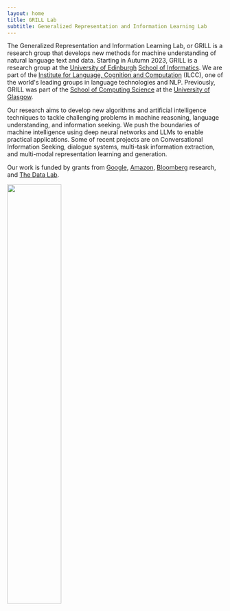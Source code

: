 ```yaml
---
layout: home
title: GRILL Lab
subtitle: Generalized Representation and Information Learning Lab
---
```


The Generalized Representation and Information Learning Lab, or GRILL is a research group that develops new methods for machine understanding of natural language text and data.  Starting in Autumn 2023, GRILL is a research group at the [University of Edinburgh](https://www.ed.ac.uk/) [School of Informatics](https://www.ed.ac.uk/informatics). We are part of the [Institute for Language, Cognition and Computation](https://web.inf.ed.ac.uk/ilcc) (ILCC), one of the world's leading groups in language technologies and NLP. Previously, GRILL was part of the [School of Computing Science](https://www.gla.ac.uk/schools/computing/) at the [University of Glasgow](https://www.gla.ac.uk/).

Our research aims to develop new algorithms and artificial intelligence techniques to tackle challenging problems in machine reasoning, language understanding, and information seeking. We push the boundaries of machine intelligence using deep neural networks and LLMs to enable practical applications.  Some of recent projects are on Conversational Information Seeking, dialogue systems, multi-task information extraction, and multi-modal representation learning and generation. 

Our work is funded by grants from [Google](https://ai.googleblog.com/2020/02/announcing-2019-google-faculty-research.html), [Amazon](https://www.amazon.science/blog/recipients-of-the-2019-amazon-research-awards-announced), [Bloomberg](https://www.techatbloomberg.com/blog/announcing-2019-bloomberg-data-science-research-grant-winners/) research, and [The Data Lab](https://www.thedatalab.com/). 

<img src="https://www.ed.ac.uk/sites/all/themes/uoe/assets/logo.png" height="50%" width="50%">
